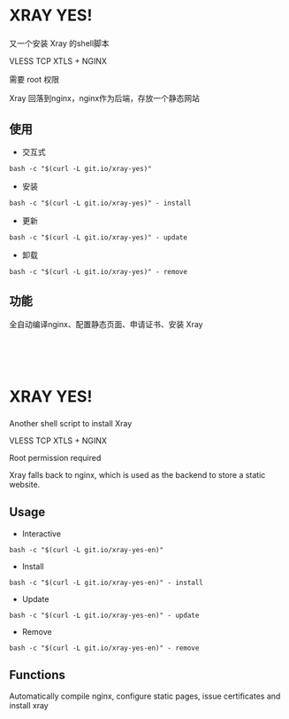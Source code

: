 # XRAY YES!
###
又一个安装 Xray 的shell脚本

VLESS TCP XTLS + NGINX

需要 root 权限

Xray 回落到nginx，nginx作为后端，存放一个静态网站

## 使用
- 交互式
```
bash -c "$(curl -L git.io/xray-yes)"
```

- 安装
```
bash -c "$(curl -L git.io/xray-yes)" - install
```

- 更新
```
bash -c "$(curl -L git.io/xray-yes)" - update
```

- 卸载
```
bash -c "$(curl -L git.io/xray-yes)" - remove
```

## 功能
全自动编译nginx、配置静态页面、申请证书、安装 Xray

<br />

<br />

<br />

# XRAY YES!
###
Another shell script to install Xray

VLESS TCP XTLS + NGINX

Root permission required

Xray falls back to nginx, which is used as the backend to store a static website.

## Usage
- Interactive
```
bash -c "$(curl -L git.io/xray-yes-en)"
```

- Install
```
bash -c "$(curl -L git.io/xray-yes-en)" - install
```

- Update
```
bash -c "$(curl -L git.io/xray-yes-en)" - update
```

- Remove
```
bash -c "$(curl -L git.io/xray-yes-en)" - remove
```

## Functions
Automatically compile nginx, configure static pages, issue certificates and install xray
